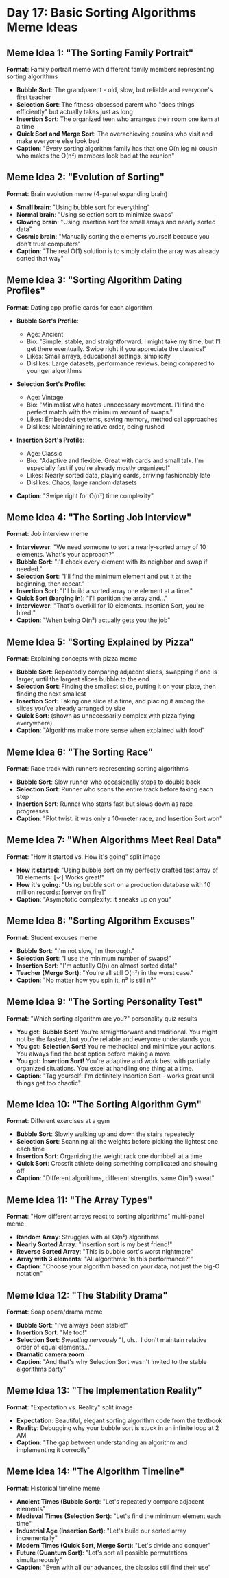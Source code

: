 # Day 17: Basic Sorting Algorithms Meme Ideas

## Meme Idea 1: "The Sorting Family Portrait"

**Format**: Family portrait meme with different family members representing sorting algorithms

- **Bubble Sort**: The grandparent - old, slow, but reliable and everyone's first teacher
- **Selection Sort**: The fitness-obsessed parent who "does things efficiently" but actually takes just as long
- **Insertion Sort**: The organized teen who arranges their room one item at a time
- **Quick Sort and Merge Sort**: The overachieving cousins who visit and make everyone else look bad
- **Caption**: "Every sorting algorithm family has that one O(n log n) cousin who makes the O(n²) members look bad at the reunion"

## Meme Idea 2: "Evolution of Sorting"

**Format**: Brain evolution meme (4-panel expanding brain)

- **Small brain**: "Using bubble sort for everything"
- **Normal brain**: "Using selection sort to minimize swaps"
- **Glowing brain**: "Using insertion sort for small arrays and nearly sorted data"
- **Cosmic brain**: "Manually sorting the elements yourself because you don't trust computers"
- **Caption**: "The real O(1) solution is to simply claim the array was already sorted that way"

## Meme Idea 3: "Sorting Algorithm Dating Profiles"

**Format**: Dating app profile cards for each algorithm

- **Bubble Sort's Profile**:
  - Age: Ancient
  - Bio: "Simple, stable, and straightforward. I might take my time, but I'll get there eventually. Swipe right if you appreciate the classics!"
  - Likes: Small arrays, educational settings, simplicity
  - Dislikes: Large datasets, performance reviews, being compared to younger algorithms

- **Selection Sort's Profile**:
  - Age: Vintage
  - Bio: "Minimalist who hates unnecessary movement. I'll find the perfect match with the minimum amount of swaps."
  - Likes: Embedded systems, saving memory, methodical approaches
  - Dislikes: Maintaining relative order, being rushed

- **Insertion Sort's Profile**:
  - Age: Classic
  - Bio: "Adaptive and flexible. Great with cards and small talk. I'm especially fast if you're already mostly organized!"
  - Likes: Nearly sorted data, playing cards, arriving fashionably late
  - Dislikes: Chaos, large random datasets

- **Caption**: "Swipe right for O(n²) time complexity"

## Meme Idea 4: "The Sorting Job Interview"

**Format**: Job interview meme

- **Interviewer**: "We need someone to sort a nearly-sorted array of 10 elements. What's your approach?"
- **Bubble Sort**: "I'll check every element with its neighbor and swap if needed."
- **Selection Sort**: "I'll find the minimum element and put it at the beginning, then repeat."
- **Insertion Sort**: "I'll build a sorted array one element at a time."
- **Quick Sort (barging in)**: "I'll partition the array and..."
- **Interviewer**: "That's overkill for 10 elements. Insertion Sort, you're hired!"
- **Caption**: "When being O(n²) actually gets you the job"

## Meme Idea 5: "Sorting Explained by Pizza"

**Format**: Explaining concepts with pizza meme

- **Bubble Sort**: Repeatedly comparing adjacent slices, swapping if one is larger, until the largest slices bubble to the end
- **Selection Sort**: Finding the smallest slice, putting it on your plate, then finding the next smallest
- **Insertion Sort**: Taking one slice at a time, and placing it among the slices you've already arranged by size
- **Quick Sort**: (shown as unnecessarily complex with pizza flying everywhere)
- **Caption**: "Algorithms make more sense when explained with food"

## Meme Idea 6: "The Sorting Race"

**Format**: Race track with runners representing sorting algorithms

- **Bubble Sort**: Slow runner who occasionally stops to double back
- **Selection Sort**: Runner who scans the entire track before taking each step
- **Insertion Sort**: Runner who starts fast but slows down as race progresses
- **Caption**: "Plot twist: it was only a 10-meter race, and Insertion Sort won"

## Meme Idea 7: "When Algorithms Meet Real Data"

**Format**: "How it started vs. How it's going" split image

- **How it started**: "Using bubble sort on my perfectly crafted test array of 10 elements: [✓] Works great!"
- **How it's going**: "Using bubble sort on a production database with 10 million records: [server on fire]"
- **Caption**: "Asymptotic complexity: it sneaks up on you"

## Meme Idea 8: "Sorting Algorithm Excuses"

**Format**: Student excuses meme

- **Bubble Sort**: "I'm not slow, I'm thorough."
- **Selection Sort**: "I use the minimum number of swaps!"
- **Insertion Sort**: "I'm actually O(n) on almost sorted data!"
- **Teacher (Merge Sort)**: "You're all still O(n²) in the worst case."
- **Caption**: "No matter how you spin it, n² is still n²"

## Meme Idea 9: "The Sorting Personality Test"

**Format**: "Which sorting algorithm are you?" personality quiz results

- **You got: Bubble Sort!** You're straightforward and traditional. You might not be the fastest, but you're reliable and everyone understands you.
- **You got: Selection Sort!** You're methodical and minimize your actions. You always find the best option before making a move.
- **You got: Insertion Sort!** You're adaptive and work best with partially organized situations. You excel at handling one thing at a time.
- **Caption**: "Tag yourself: I'm definitely Insertion Sort - works great until things get too chaotic"

## Meme Idea 10: "The Sorting Algorithm Gym"

**Format**: Different exercises at a gym

- **Bubble Sort**: Slowly walking up and down the stairs repeatedly
- **Selection Sort**: Scanning all the weights before picking the lightest one each time
- **Insertion Sort**: Organizing the weight rack one dumbbell at a time
- **Quick Sort**: Crossfit athlete doing something complicated and showing off
- **Caption**: "Different algorithms, different strengths, same O(n²) sweat"

## Meme Idea 11: "The Array Types"

**Format**: "How different arrays react to sorting algorithms" multi-panel meme

- **Random Array**: Struggles with all O(n²) algorithms
- **Nearly Sorted Array**: "Insertion sort is my best friend!"
- **Reverse Sorted Array**: "This is bubble sort's worst nightmare"
- **Array with 3 elements**: "All algorithms: 'Is this performance?'"
- **Caption**: "Choose your algorithm based on your data, not just the big-O notation"

## Meme Idea 12: "The Stability Drama"

**Format**: Soap opera/drama meme

- **Bubble Sort**: "I've always been stable!"
- **Insertion Sort**: "Me too!"
- **Selection Sort**: *Sweating nervously* "I, uh... I don't maintain relative order of equal elements..."
- **Dramatic camera zoom**
- **Caption**: "And that's why Selection Sort wasn't invited to the stable algorithms party"

## Meme Idea 13: "The Implementation Reality"

**Format**: "Expectation vs. Reality" split image

- **Expectation**: Beautiful, elegant sorting algorithm code from the textbook
- **Reality**: Debugging why your bubble sort is stuck in an infinite loop at 2 AM
- **Caption**: "The gap between understanding an algorithm and implementing it correctly"

## Meme Idea 14: "The Algorithm Timeline"

**Format**: Historical timeline meme

- **Ancient Times (Bubble Sort)**: "Let's repeatedly compare adjacent elements"
- **Medieval Times (Selection Sort)**: "Let's find the minimum element each time"
- **Industrial Age (Insertion Sort)**: "Let's build our sorted array incrementally"
- **Modern Times (Quick Sort, Merge Sort)**: "Let's divide and conquer"
- **Future (Quantum Sort)**: "Let's sort all possible permutations simultaneously"
- **Caption**: "Even with all our advances, the classics still find their use"

